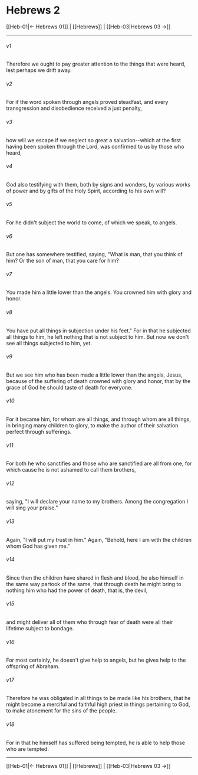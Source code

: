 # Hebrews 2

[[Heb-01|← Hebrews 01]] | [[Hebrews]] | [[Heb-03|Hebrews 03 →]]
***



###### v1 
Therefore we ought to pay greater attention to the things that were heard, lest perhaps we drift away. 

###### v2 
For if the word spoken through angels proved steadfast, and every transgression and disobedience received a just penalty, 

###### v3 
how will we escape if we neglect so great a salvation--which at the first having been spoken through the Lord, was confirmed to us by those who heard, 

###### v4 
God also testifying with them, both by signs and wonders, by various works of power and by gifts of the Holy Spirit, according to his own will? 

###### v5 
For he didn't subject the world to come, of which we speak, to angels. 

###### v6 
But one has somewhere testified, saying, "What is man, that you think of him? Or the son of man, that you care for him? 

###### v7 
You made him a little lower than the angels. You crowned him with glory and honor. 

###### v8 
You have put all things in subjection under his feet." For in that he subjected all things to him, he left nothing that is not subject to him. But now we don't see all things subjected to him, yet. 

###### v9 
But we see him who has been made a little lower than the angels, Jesus, because of the suffering of death crowned with glory and honor, that by the grace of God he should taste of death for everyone. 

###### v10 
For it became him, for whom are all things, and through whom are all things, in bringing many children to glory, to make the author of their salvation perfect through sufferings. 

###### v11 
For both he who sanctifies and those who are sanctified are all from one, for which cause he is not ashamed to call them brothers, 

###### v12 
saying, "I will declare your name to my brothers. Among the congregation I will sing your praise." 

###### v13 
Again, "I will put my trust in him." Again, "Behold, here I am with the children whom God has given me." 

###### v14 
Since then the children have shared in flesh and blood, he also himself in the same way partook of the same, that through death he might bring to nothing him who had the power of death, that is, the devil, 

###### v15 
and might deliver all of them who through fear of death were all their lifetime subject to bondage. 

###### v16 
For most certainly, he doesn't give help to angels, but he gives help to the offspring of Abraham. 

###### v17 
Therefore he was obligated in all things to be made like his brothers, that he might become a merciful and faithful high priest in things pertaining to God, to make atonement for the sins of the people. 

###### v18 
For in that he himself has suffered being tempted, he is able to help those who are tempted.

***
[[Heb-01|← Hebrews 01]] | [[Hebrews]] | [[Heb-03|Hebrews 03 →]]
